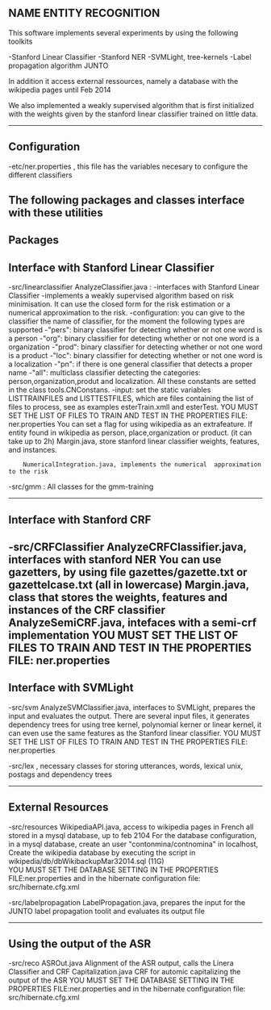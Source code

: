 NAME ENTITY RECOGNITION 
-----------------------

This software implements several experiments by using the following toolkits

-Stanford Linear Classifier
-Stanford NER
-SVMLight, tree-kernels
-Label propagation algorithm  JUNTO

In addition it access external ressources, namely a database with the wikipedia pages until Feb 2014

We also implemented a weakly supervised algorithm that is first initialized with the weights given by the stanford linear classifier trained on little data.

-------------
Configuration
-------------
-etc/ner.properties , this file has the variables necesary to configure the different classifiers

The following packages and classes interface with these utilities
--------
Packages
-----------------------------------------
Interface with Stanford Linear Classifier
-----------------------------------------
-src/linearclassifier
	AnalyzeClassifier.java : -interfaces with Stanford Linear Classifier 
 				 -implements a weakly supervised algorithm based on risk minimisation.
					It can use the closed form for the risk estimation or a numerical approximation to the risk.
					-configuration: you can give to the classifier the name of classifier, for the moment the following types are supported
						-"pers": binary classifier for detecting whether or not one word is a person
						-"org":  binary classifier for detecting whether or not one word is a organization
						-"prod":  binary classifier for detecting whether or not one word is a product 
						-"loc":  binary classifier for detecting whether or not one word is a localization 
                                                -"pn": if there is one general classifier that detects a proper name
						-"all": multiclass classifier detecting the categories: person,organization,produt and localization.
						All these constants are setted in the class tools.CNConstans.
					-input: set the static variables LISTTRAINFILES and LISTTESTFILES, which are files containing
                                                the list of files to process, see as examples esterTrain.xmll and esterTest.
						YOU MUST SET THE LIST OF FILES TO TRAIN AND TEST IN THE PROPERTIES FILE: ner.properties
					You can set a flag for using wikipedia as an extrafeature.
					If entity found in wikipedia as person, place,organization or product. (it can take up to 2h)
        Margin.java, store stanford linear classifier weights, features, and instances.

        NumericalIntegration.java, implements the numerical  approximation to the risk
-src/gmm : All classes for the gmm-training

----------------------------------------
Interface with Stanford CRF
----------------------------------------
-src/CRFClassifier
	AnalyzeCRFClassifier.java, interfaces with stanford NER
					You can use gazetters, by using file  gazettes/gazette.txt or gazettelcase.txt (all in lowercase)
	Margin.java, class that stores the weights, features and instances of the CRF classifier
        AnalyzeSemiCRF.java, intefaces with a semi-crf implementation
	YOU MUST SET THE LIST OF FILES TO TRAIN AND TEST IN THE PROPERTIES FILE: ner.properties
-----------------------------------------
Interface with SVMLight
-----------------------------------------
-src/svm
       AnalyzeSVMClassifier.java, interfaces to SVMLight, prepares the input and evaluates the output.
			There are several input files, it generates dependency trees for using tree kernel, polynomial kerner or linear kernel, it can even use
			the same features as the Stanford linear classifier.
	YOU MUST SET THE LIST OF FILES TO TRAIN AND TEST IN THE PROPERTIES FILE: ner.properties

-src/lex , necessary classes for storing utterances, words, lexical unix, postags and dependency trees

-----------------------------------------
External Resources
-----------------------------------------
-src/resources
       WikipediaAPI.java, access to wikipedia pages in French all stored in a mysql database, up to feb 2104
       For the database configuration, in a mysql database, create an user "contonmina/contnomina" in localhost, 
       Create the wikipedia database by executing the script in wikipedia/db/dbWikibackupMar32014.sql (11G)  
       YOU MUST SET THE DATABASE SETTING IN THE PROPERTIES FILE:ner.properties and in the hibernate configuration file: src/hibernate.cfg.xml

-src/labelpropagation
	LabelPropagation.java, prepares the input for the JUNTO label propagation toolit and evaluates its output file
       
-----------------------------------------
Using the output of the ASR
-----------------------------------------
-src/reco
	ASROut.java  Alignment of the ASR output, calls the Linera Classifier and CRF
	Capitalization.java CRF for automic capitalizing the output of the ASR
        YOU MUST SET THE DATABASE SETTING IN THE PROPERTIES FILE:ner.properties and in the hibernate configuration file: src/hibernate.cfg.xml

